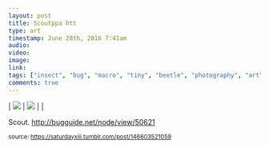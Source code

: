 ```yaml
---
layout: post
title: Scoutppa htt
type: art
timestamp: June 28th, 2016 7:41am
audio: 
video: 
image: 
link: 
tags: ["insect", "bug", "macro", "tiny", "beetle", "photography", "art"]
comments: true
---
```


| <img src="https://saturdayxiii.github.io/media/146603521059_0.jpg"/> | <img src="https://saturdayxiii.github.io/media/146603521059_1.jpg"/> |  |

Scout.
<a href="http://bugguide.net/node/view/50621" target="_blank">http://bugguide.net/node/view/50621</a><br/>
 
  
<small>source: https://saturdayxiii.tumblr.com/post/146603521059</small>